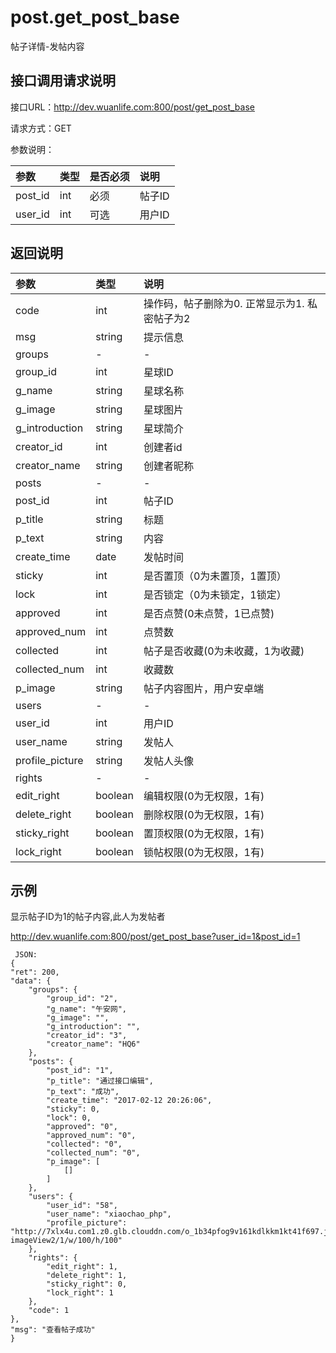 # post.get_post_base

帖子详情-发帖内容

## 接口调用请求说明

接口URL：http://dev.wuanlife.com:800/post/get_post_base

请求方式：GET

参数说明：

|参数|类型|是否必须|说明|
|:--|:--|:--|:--|
|post_id|int|必须|帖子ID|
|user_id|int|可选|用户ID|

## 返回说明

|参数|类型|说明|
|:--|:--|:--|
|code|int|操作码，帖子删除为0. 正常显示为1. 私密帖子为2|
|msg|string|提示信息|
|groups|-|-|
|group_id	|	int	|星球ID|
|g_name|	string	|星球名称|
|g_image|string|星球图片|
|g_introduction|string|星球简介|
|creator_id|int|创建者id|
|creator_name|string|创建者昵称|
|posts|-|-|
|post_id	|	int	|帖子ID|
|p_title	|string|	标题|
|p_text	|string|	内容|
|create_time|	date|	发帖时间|
|sticky   |int|    是否置顶（0为未置顶，1置顶）|
|lock|    int|   是否锁定（0为未锁定，1锁定）|
|approved|	int	|是否点赞(0未点赞，1已点赞)|
|approved_num|	int	|点赞数|
|collected| int |   帖子是否收藏(0为未收藏，1为收藏)|
|collected_num|	int	|收藏数|
|p_image|string|帖子内容图片，用户安卓端|
|users|-|-|
|user_id|	int	|用户ID|
|user_name	|string|	发帖人|
|profile_picture|string|发帖人头像|
|rights|-|-|
|edit_right|	boolean	|	编辑权限(0为无权限，1有)|
|delete_right|	boolean	|	删除权限(0为无权限，1有)|
|sticky_right|	boolean	|	置顶权限(0为无权限，1有)|
|lock_right|	boolean	|	锁帖权限(0为无权限，1有)|



## 示例

显示帖子ID为1的帖子内容,此人为发帖者

http://dev.wuanlife.com:800/post/get_post_base?user_id=1&post_id=1

     JSON:
    {
    "ret": 200,
    "data": {
        "groups": {
            "group_id": "2",
            "g_name": "午安网",
            "g_image": "",
            "g_introduction": "",
            "creator_id": "3",
            "creator_name": "HQ6"
        },
        "posts": {
            "post_id": "1",
            "p_title": "通过接口编辑",
            "p_text": "成功",
            "create_time": "2017-02-12 20:26:06",
            "sticky": 0,
            "lock": 0,
            "approved": "0",
            "approved_num": "0",
            "collected": "0",
            "collected_num": "0",
            "p_image": [
                []
            ]
        },
        "users": {
            "user_id": "58",
            "user_name": "xiaochao_php",
            "profile_picture": "http://7xlx4u.com1.z0.glb.clouddn.com/o_1b34pfog9v161kdlkkm1kt41f697.jpg?imageView2/1/w/100/h/100"
        },
        "rights": {
            "edit_right": 1,
            "delete_right": 1,
            "sticky_right": 0,
            "lock_right": 1
        },
        "code": 1
    },
    "msg": "查看帖子成功"
    }
